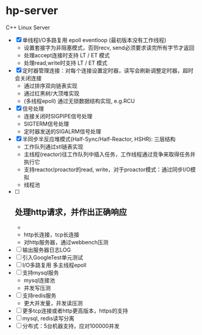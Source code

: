 # hp-server
C++ Linux Server
- [x] 单线程I/O多路复用 epoll eventloop (最初版本没有工作线程)
  - 设置套接字为非阻塞模式，否则recv, send必须要求读完所有字节才返回
  - 处理accept连接时支持 LT / ET 模式
  - 处理read,write时支持 LT / ET 模式
- [x] 定时器管理连接：对每个连接设置定时器，读写会刷新调整定时器，超时会关闭连接
  - 通过排序双向链表实现
  - 通过红黑树/大顶堆实现
  - (多线程epoll) 通过无锁数据结构实现, e.g.RCU
- [x] 信号处理
  - 连接关闭时SIGPIPE信号处理
  - SIGTERM信号处理
  - 定时器发送的SIGALRM信号处理
- [x] 半同步半反应堆模式(Half-Sync/Half-Reactor, HSHR): 三层结构
  - 工作队列通过stl链表实现
  - 主线程(reactor)往工作队列中插入任务，工作线程通过竞争来取得任务并执行它
  - 支持reactor/proactor的read, write，对于proactor模式：通过同步I/O模拟
  - 线程池
- [ ] 处理http请求，并作出正确响应 
  - 
  -  
  - http长连接，tcp长连接
  - 对http服务器，通过webbench压测
- [ ] 输出服务器日志LOG
- [ ] 引入GoogleTest单元测试                   
- [ ] I/O多路复用 多主线程epoll
- [ ] 支持mysql服务
  - mysql连接池
  - 并发写压测
- [ ] 支持redis服务
  - 更大并发量，并发读压测
- [ ] 更多tcp连接或者http更高版本，https的支持
- [ ] mysql, redis读写分离
- [ ] 分布式：5台机器支持，应对100000并发
